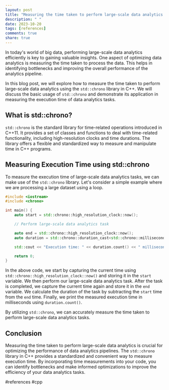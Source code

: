 ```yaml
---
layout: post
title: "Measuring the time taken to perform large-scale data analytics using std::chrono"
description: " "
date: 2023-10-20
tags: [references]
comments: true
share: true
---
```


In today's world of big data, performing large-scale data analytics efficiently is key to gaining valuable insights. One aspect of optimizing data analytics is measuring the time taken to process the data. This helps in identifying bottlenecks and improving the overall performance of the analytics pipeline.

In this blog post, we will explore how to measure the time taken to perform large-scale data analytics using the `std::chrono` library in C++. We will discuss the basic usage of `std::chrono` and demonstrate its application in measuring the execution time of data analytics tasks.

## What is std::chrono?

`std::chrono` is the standard library for time-related operations introduced in C++11. It provides a set of classes and functions to deal with time-related functionality, including high-resolution clocks and time durations. The library offers a flexible and standardized way to measure and manipulate time in C++ programs.

## Measuring Execution Time using std::chrono

To measure the execution time of large-scale data analytics tasks, we can make use of the `std::chrono` library. Let's consider a simple example where we are processing a large dataset using a loop.

```cpp
#include <iostream>
#include <chrono>

int main() {
    auto start = std::chrono::high_resolution_clock::now();

    // Perform large-scale data analytics task

    auto end = std::chrono::high_resolution_clock::now();
    auto duration = std::chrono::duration_cast<std::chrono::milliseconds>(end - start);

    std::cout << "Execution time: " << duration.count() << " milliseconds" << std::endl;

    return 0;
}
```

In the above code, we start by capturing the current time using `std::chrono::high_resolution_clock::now()` and storing it in the `start` variable. We then perform our large-scale data analytics task. After the task is completed, we capture the current time again and store it in the `end` variable. We calculate the duration of the task by subtracting the `start` time from the `end` time. Finally, we print the measured execution time in milliseconds using `duration.count()`.

By utilizing `std::chrono`, we can accurately measure the time taken to perform large-scale data analytics tasks.

## Conclusion

Measuring the time taken to perform large-scale data analytics is crucial for optimizing the performance of data analytics pipelines. The `std::chrono` library in C++ provides a standardized and convenient way to measure execution time. By incorporating time measurements into your code, you can identify bottlenecks and make informed optimizations to improve the efficiency of your data analytics tasks.

#references #cpp
